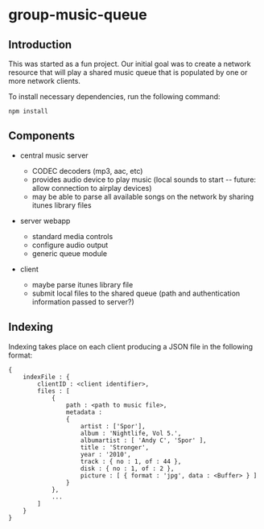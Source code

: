 group-music-queue
=================
Introduction
------------
This was started as a fun project.  Our initial goal was to create a network resource that will play a shared music queue 
that is populated by one or more network clients.

To install necessary dependencies, run the following command:
    
	npm install

Components
----------
 - central music server
 	- CODEC decoders (mp3, aac, etc)
 	- provides audio device to play music (local sounds to start -- future: allow connection to airplay devices)
 	- may be able to parse all available songs on the network by sharing itunes library files
 
 - server webapp
 	- standard media controls
 	- configure audio output
 	- generic queue module
 
 - client 
 	- maybe parse itunes library file
 	- submit local files to the shared queue (path and authentication information passed to server?)   

Indexing
--------
Indexing takes place on each client producing a JSON file in the following format:

	{
		indexFile : {
			clientID : <client identifier>,
			files : [
				{
					path : <path to music file>,
					metadata : 
					{
						artist : ['Spor'],
						album : 'Nightlife, Vol 5.',
						albumartist : [ 'Andy C', 'Spor' ],
						title : 'Stronger',
						year : '2010',
						track : { no : 1, of : 44 },
						disk : { no : 1, of : 2 },
						picture : [ { format : 'jpg', data : <Buffer> } ]
					}
				},
				...
			]
		}
	}